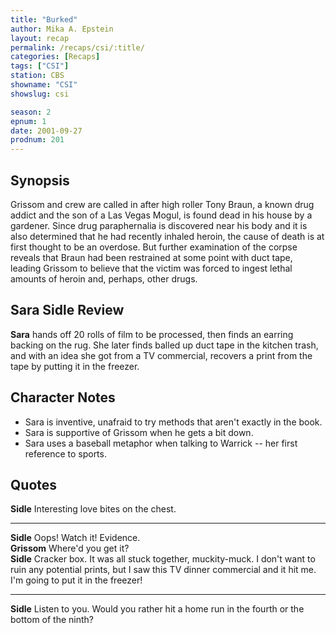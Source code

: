 ```yaml
---
title: "Burked"
author: Mika A. Epstein
layout: recap
permalink: /recaps/csi/:title/
categories: [Recaps]
tags: ["CSI"]
station: CBS
showname: "CSI"
showslug: csi

season: 2
epnum: 1
date: 2001-09-27
prodnum: 201  
---
```


## Synopsis

Grissom and crew are called in after high roller Tony Braun, a known drug addict and the son of a Las Vegas Mogul, is found dead in his house by a gardener. Since drug paraphernalia is discovered near his body and it is also determined that he had recently inhaled heroin, the cause of death is at first thought to be an overdose. But further examination of the corpse reveals that Braun had been restrained at some point with duct tape, leading Grissom to believe that the victim was forced to ingest lethal amounts of heroin and, perhaps, other drugs.

## Sara Sidle Review

**Sara** hands off 20 rolls of film to be processed, then finds an earring backing on the rug. She later finds balled up duct tape in the kitchen trash, and with an idea she got from a TV commercial, recovers a print from the tape by putting it in the freezer.

## Character Notes

* Sara is inventive, unafraid to try methods that aren't exactly in the book.  
* Sara is supportive of Grissom when he gets a bit down.  
* Sara uses a baseball metaphor when talking to Warrick -- her first reference to sports.

## Quotes

**Sidle** Interesting love bites on the chest.  

- - -

**Sidle** Oops! Watch it! Evidence.  
**Grissom** Where'd you get it?  
**Sidle** Cracker box. It was all stuck together, muckity-muck. I don't want to ruin any potential prints, but I saw this TV dinner commercial and it hit me. I'm going to put it in the freezer!  

- - -

**Sidle** Listen to you. Would you rather hit a home run in the fourth or the bottom of the ninth?


